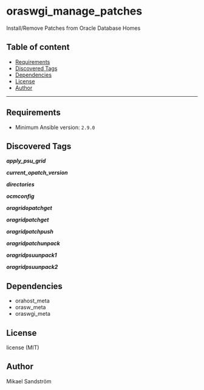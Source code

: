 # oraswgi_manage_patches

Install/Remove Patches from Oracle Database Homes

## Table of content

- [Requirements](#requirements)
- [Discovered Tags](#discovered-tags)
- [Dependencies](#dependencies)
- [License](#license)
- [Author](#author)

---

## Requirements

- Minimum Ansible version: `2.9.0`


## Discovered Tags

**_apply_psu_grid_**

**_current_opatch_version_**

**_directories_**

**_ocmconfig_**

**_oragridopatchget_**

**_oragridpatchget_**

**_oragridpatchpush_**

**_oragridpatchunpack_**

**_oragridpsuunpack1_**

**_oragridpsuunpack2_**


## Dependencies

- orahost_meta
- orasw_meta
- oraswgi_meta

## License

license (MIT)

## Author

Mikael Sandström
